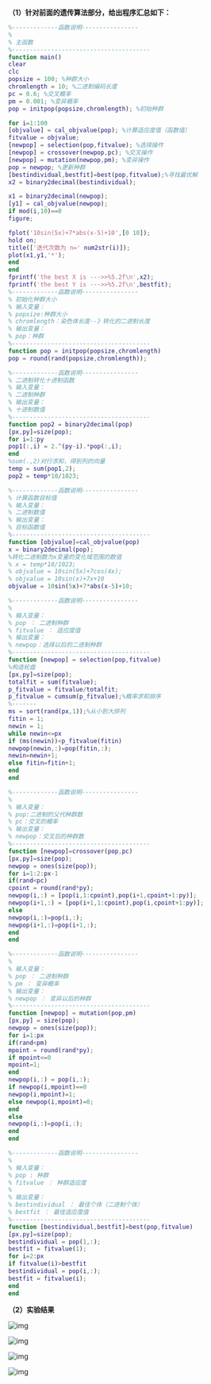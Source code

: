 

**（1）针对前面的遗传算法部分，给出程序汇总如下：**

```matlab
%-------------函数说明----------------
%
% 主函数 
%---------------------------------------
function main()
clear
clc
popsize = 100; %种群大小
chromlength = 10; %二进制编码长度
pc = 0.6; %交叉概率
pm = 0.001; %变异概率
pop = initpop(popsize,chromlength); %初始种群

for i=1:100
[objvalue] = cal_objvalue(pop); %计算适应度值（函数值）
fitvalue = objvalue;
[newpop] = selection(pop,fitvalue); %选择操作
[newpop] = crossover(newpop,pc); %交叉操作
[newpop] = mutation(newpop,pm); %变异操作
pop = newpop; %更新种群
[bestindividual,bestfit]=best(pop,fitvalue);%寻找最优解
x2 = binary2decimal(bestindividual);

x1 = binary2decimal(newpop);
[y1] = cal_objvalue(newpop); 
if mod(i,10)==0
figure;

fplot('10sin(5x)+7*abs(x-5)+10',[0 10]);
hold on;
title(['迭代次数为 n=' num2str(i)]);
plot(x1,y1,'*');
end
end
fprintf('the best X is --->>%5.2f\n',x2);
fprintf('the best Y is --->>%5.2f\n',bestfit);
%-------------函数说明----------------
% 初始化种群大小
% 输入变量：
% popsize:种群大小
% chromlength：染色体长度--》转化的二进制长度
% 输出变量：
% pop：种群
%---------------------------------------
function pop = initpop(popsize,chromlength)
pop = round(rand(popsize,chromlength));

%-------------函数说明----------------
% 二进制转化十进制函数
% 输入变量：
% 二进制种群
% 输出变量：
% 十进制数值
%---------------------------------------
function pop2 = binary2decimal(pop)
[px,py]=size(pop);
for i=1:py
pop1(:,i) = 2.^(py-i).*pop(:,i);
end
%sum(.,2)对行求和，得到列的向量
temp = sum(pop1,2);
pop2 = temp*10/1023;

%-------------函数说明----------------
% 计算函数目标值
% 输入变量：
% 二进制数值 
% 输出变量：
% 目标函数值
%---------------------------------------
function [objvalue]=cal_objvalue(pop)
x = binary2decimal(pop);
%转化二进制数为x变量的变化域范围的数值
% x = temp*10/1023;
% objvalue = 10sin(5x)+7cos(4x);
% objvalue = 10sin(x)+7x+10
objvalue = 10sin(5x)+7*abs(x-5)+10;

%-------------函数说明----------------
% 
% 输入变量：
% pop ： 二进制种群
% fitvalue ： 适应度值
% 输出变量：
% newpop：选择以后的二进制种群
%---------------------------------------
function [newpop] = selection(pop,fitvalue)
%构造轮盘
[px,py]=size(pop);
totalfit = sum(fitvalue);
p_fitvalue = fitvalue/totalfit; 
p_fitvalue = cumsum(p_fitvalue);%概率求和排序
%-------
ms = sort(rand(px,1));%从小到大排列
fitin = 1;
newin = 1;
while newin<=px
if (ms(newin))<p_fitvalue(fitin)
newpop(newin,:)=pop(fitin,:);
newin=newin+1;
else fitin=fitin+1;
end
end

%-------------函数说明----------------
% 
% 输入变量：
% pop:二进制的父代种群数
% pc：交叉的概率
% 输出变量：
% newpop：交叉后的种群数 
%---------------------------------------
function [newpop]=crossover(pop,pc)
[px,py]=size(pop);
newpop = ones(size(pop));
for i=1:2:px-1
if(rand<pc)
cpoint = round(rand*py);
newpop(i,:) = [pop(i,1:cpoint),pop(i+1,cpoint+1:py)];
newpop(i+1,:) = [pop(i+1,1:cpoint),pop(i,cpoint+1:py)];
else
newpop(i,:)=pop(i,:);
newpop(i+1,:)=pop(i+1,:);
end
end

%-------------函数说明----------------
% 
% 输入变量：
% pop ： 二进制种群
% pm ： 变异概率
% 输出变量：
% newpop ： 变异以后的种群
%---------------------------------------
function [newpop] = mutation(pop,pm)
[px,py] = size(pop);
newpop = ones(size(pop));
for i=1:px
if(rand<pm)
mpoint = round(rand*py);
if mpoint<=0
mpoint=1;
end
newpop(i,:) = pop(i,:);
if newpop(i,mpoint)==0
newpop(i,mpoint)=1;
else newpop(i,mpoint)=0;
end
else
newpop(i,:)=pop(i,:);
end
end

%-------------函数说明----------------
% 
% 输入变量： 
% pop : 种群
% fitvalue ： 种群适应度 
%
% 输出变量：
% bestindividual ： 最佳个体（二进制个体）
% bestfit ： 最佳适应度值
%---------------------------------------
function [bestindividual,bestfit]=best(pop,fitvalue)
[px,py]=size(pop);
bestindividual = pop(1,:);
bestfit = fitvalue(1);
for i=2:px
if fitvalue(i)>bestfit
bestindividual = pop(i,:);
bestfit = fitvalue(i);
end
end
```

**（2）实验结果**

![img](http://img.blog.csdn.net/20141014210202622?watermark/2/text/aHR0cDovL2Jsb2cuY3Nkbi5uZXQvb24yd2F5/font/5a6L5L2T/fontsize/400/fill/I0JBQkFCMA==/dissolve/70/gravity/Center)

![img](http://img.blog.csdn.net/20141014210004953?watermark/2/text/aHR0cDovL2Jsb2cuY3Nkbi5uZXQvb24yd2F5/font/5a6L5L2T/fontsize/400/fill/I0JBQkFCMA==/dissolve/70/gravity/Center)

![img](http://img.blog.csdn.net/20141014210226662?watermark/2/text/aHR0cDovL2Jsb2cuY3Nkbi5uZXQvb24yd2F5/font/5a6L5L2T/fontsize/400/fill/I0JBQkFCMA==/dissolve/70/gravity/Center)

![img](http://img.blog.csdn.net/20141014210024796?watermark/2/text/aHR0cDovL2Jsb2cuY3Nkbi5uZXQvb24yd2F5/font/5a6L5L2T/fontsize/400/fill/I0JBQkFCMA==/dissolve/70/gravity/Center)